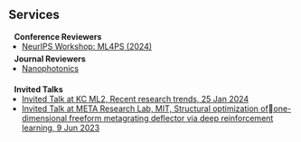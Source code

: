 ## Services

<h4 style="margin:0 10px 0;">Conference Reviewers</h4>

<ul style="margin:0 0 5px;">
  <li><a href="https://ml4physicalsciences.github.io/2024/"><autocolor>NeurIPS Workshop: ML4PS (2024)</autocolor></a></li>
</ul>

<h4 style="margin:0 10px 0;">Journal Reviewers</h4>

<ul style="margin:0 0 20px;">
  <li><a href="https://www.degruyterbrill.com/journal/key/nanoph/html?srsltid=AfmBOor6XlYlmeKZ11tbc89yF4pqVBbw7fD-LIywSi7JttYPwP94NGvE"><autocolor>Nanophotonics</autocolor></a></li>

</ul>

<h4 style="margin:0 10px 0;">Invited Talks</h4>
<ul style="margin:0 0 20px;">
  <li><a href=""><autocolor>Invited Talk at KC ML2, Recent research trends, 25 Jan 2024</autocolor></a></li>
  <li><a href=""><autocolor>Invited Talk at META Research Lab, MIT, Structural optimization ofone-dimensional freeform metagrating deflector via deep reinforcement learning, 9 Jun 2023</autocolor></a></li>
</ul>
